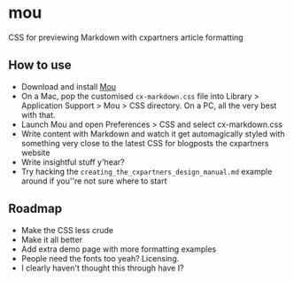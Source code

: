 # mou
CSS for previewing Markdown with cxpartners article formatting

## How to use

- Download and install [Mou](http://25.io/mou/)
- On a Mac, pop the customised `cx-markdown.css` file into Library > Application Support > Mou > CSS directory. On a PC, all the very best with that.
- Launch Mou and open Preferences > CSS and select cx-markdown.css
- Write content with Markdown and watch it get automagically styled with something very close to the latest CSS for blogposts the cxpartners website
- Write insightful stuff y'hear?
- Try hacking the `creating_the_cxpartners_design_manual.md` example around if you'\'re not sure where to start

## Roadmap

- Make the CSS less crude
- Make it all better
- Add extra demo page with more formatting examples
- People need the fonts too yeah? Licensing.
- I clearly haven't thought this through have I?

